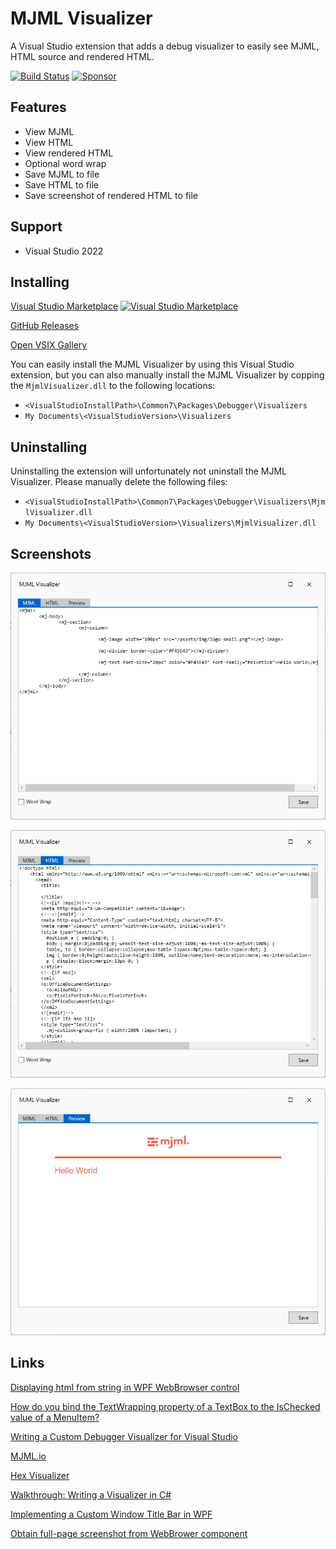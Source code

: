 # MJML Visualizer
A Visual Studio extension that adds a debug visualizer to easily see MJML, HTML source and rendered HTML.

[![Build Status](https://github.com/sboulema/MjmlVisualizer/actions/workflows/workflow.yml/badge.svg)](https://github.com/sboulema/MjmlVisualizer/actions/workflows/workflow.yml)
[![Sponsor](https://img.shields.io/badge/-Sponsor-fafbfc?logo=GitHub%20Sponsors)](https://github.com/sponsors/sboulema)

## Features
- View MJML
- View HTML
- View rendered HTML
- Optional word wrap
- Save MJML to file
- Save HTML to file
- Save screenshot of rendered HTML to file

## Support
- Visual Studio 2022

## Installing
[Visual Studio Marketplace](https://marketplace.visualstudio.com/items?itemName=SamirBoulema.MjmlVisualizer) [![Visual Studio Marketplace](https://img.shields.io/vscode-marketplace/v/SamirBoulema.MjmlVisualizer.svg?style=flat)](https://marketplace.visualstudio.com/items?itemName=SamirBoulema.MjmlVisualizer)

[GitHub Releases](https://github.com/sboulema/MjmlVisualizer/releases)

[Open VSIX Gallery](https://www.vsixgallery.com/extension/MjmlVisualizer.771344e3-c441-46ee-88bd-2295144a2ef8)

You can easily install the MJML Visualizer by using this Visual Studio extension,
but you can also manually install the MJML Visualizer by copping the `MjmlVisualizer.dll` to 
the following locations:
- `<VisualStudioInstallPath>\Common7\Packages\Debugger\Visualizers`
- `My Documents\<VisualStudioVersion>\Visualizers`

## Uninstalling
Uninstalling the extension will unfortunately not uninstall the MJML Visualizer. Please manually delete the following files:
- `<VisualStudioInstallPath>\Common7\Packages\Debugger\Visualizers\MjmlVisualizer.dll`
- `My Documents\<VisualStudioVersion>\Visualizers\MjmlVisualizer.dll`

## Screenshots
[![Screenshot](https://raw.githubusercontent.com/sboulema/MjmlVisualizer/main/art/Screenshot.png)](https://raw.githubusercontent.com/sboulema/MjmlVisualizer/main/art/Screenshot.png)

[![Screenshot](https://raw.githubusercontent.com/sboulema/MjmlVisualizer/main/art/ScreenshotHTML.png)](https://raw.githubusercontent.com/sboulema/MjmlVisualizer/main/art/ScreenshotHTML.png)

[![Screenshot](https://raw.githubusercontent.com/sboulema/MjmlVisualizer/main/art/ScreenshotPreview.png)](https://raw.githubusercontent.com/sboulema/MjmlVisualizer/main/art/ScreenshotPreview.png)

## Links
[Displaying html from string in WPF WebBrowser control](https://stackoverflow.com/questions/2585782/displaying-html-from-string-in-wpf-webbrowser-control)

[How do you bind the TextWrapping property of a TextBox to the IsChecked value of a MenuItem?](https://stackoverflow.com/questions/250840/how-do-you-bind-the-textwrapping-property-of-a-textbox-to-the-ischecked-value-of)

[Writing a Custom Debugger Visualizer for Visual Studio](https://wrightfully.com/series/debugger-visualizer)

[MJML.io](https://mjml.io/)

[Hex Visualizer](https://bitbucket.org/mmihajlovic/hex-visualizer/src/master/)

[Walkthrough: Writing a Visualizer in C#](https://learn.microsoft.com/en-us/visualstudio/debugger/walkthrough-writing-a-visualizer-in-csharp?view=vs-2022)

[Implementing a Custom Window Title Bar in WPF](https://engy.us/blog/2020/01/01/implementing-a-custom-window-title-bar-in-wpf/)

[Obtain full-page screenshot from WebBrower component](https://stackoverflow.com/questions/28222923/obtain-full-page-screenshot-from-webbrower-component)